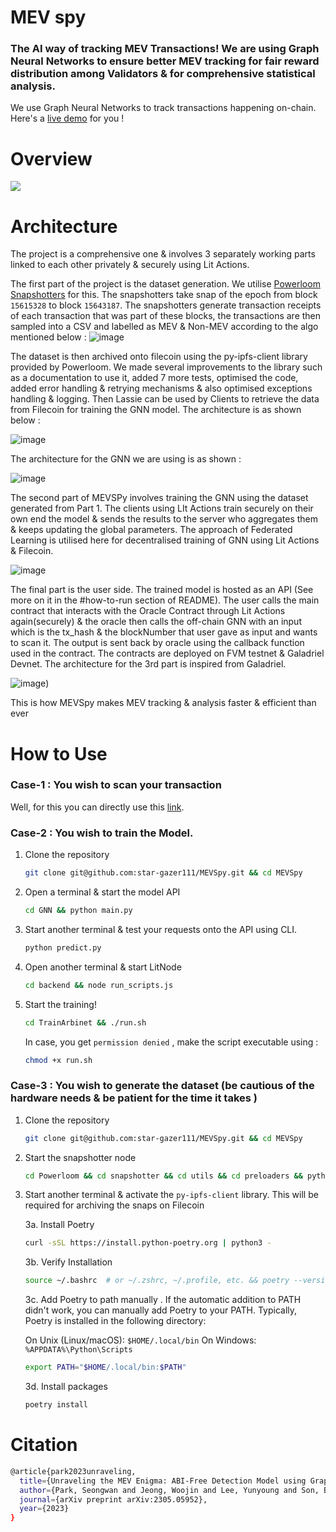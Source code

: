 # MEV spy

### The AI way of tracking MEV Transactions! We are using Graph Neural Networks to ensure better MEV tracking for fair reward distribution among Validators & for comprehensive statistical analysis.

We use Graph Neural Networks to track transactions happening on-chain. Here's a [live demo](https://mev-spy.vercel.app/) for you !

# Overview

![](https://github.com/star-gazer111/MEVSpy/blob/75f596f4795192933b11be48b779f9cea574af41/architecture/Screenshot%20from%202024-05-21%2013-10-34.png)

# Architecture

The project is a comprehensive one & involves 3 separately working parts linked to each other privately & securely using Lit Actions.

The first part of the project is the dataset generation. We utilise [Powerloom Snapshotters](https://docs.powerloom.io/docs/build-with-powerloom/snapshotter-node/introduction) for this. The snapshotters take snap of the epoch from block ```15615328``` to block ```15643187```. The snapshotters generate transaction receipts of each transaction that was part of these blocks, the transactions are then sampled into a CSV and labelled as MEV & Non-MEV according to the algo mentioned below :
![image](https://github.com/star-gazer111/MEVSpy/blob/main/architecture/Screenshot%20from%202024-05-21%2013-10-38.png)

The dataset is then archived onto filecoin using the py-ipfs-client library provided by Powerloom. We made several improvements to the library such as a documentation to use it, added 7 more tests, optimised the code, added error handling & retrying mechanisms & also optimised exceptions handling & logging. Then Lassie can be used by Clients to retrieve the data from Filecoin for training the GNN model. The architecture is as shown below :

![image](https://github.com/star-gazer111/MEVSpy/blob/34b0ae2f654952828fa04f20e6abfcdfc510a3b5/architecture/MEVSpy.drawio%20(3).png)

The architecture for the GNN we are using is as shown :

![image](https://github.com/star-gazer111/MEVSpy/blob/a5212e39cd43d18bb82e45edf067f48355cbb703/architecture/Screenshot%20from%202024-05-21%2013-10-44.png)

The second part of MEVSPy involves training the GNN using the dataset generated from Part 1. The clients using LIt Actions train securely on their own end the model & sends the results to the server who aggregates them & keeps updating the global parameters. The approach of Federated Learning is utilised here for decentralised training of GNN using Lit Actions & Filecoin.

![image](https://github.com/star-gazer111/MEVSpy/blob/9b8b87e612f1c032b72772595016ab283fb50ec6/architecture/MEVSpy.drawio%20(1).png)

The final part is the user side. The trained model is hosted as an API (See more on it in the #how-to-run section of README). The user calls the main contract that interacts with the Oracle Contract through Lit Actions again(securely) & the oracle then calls the off-chain GNN with an input which is the tx_hash & the blockNumber that user gave as input and wants to scan it. The output is sent back by oracle using the callback function used in the contract. The contracts are deployed on FVM testnet & Galadriel Devnet. The architecture for the 3rd part is inspired from Galadriel.

![image](https://github.com/star-gazer111/MEVSpy/blob/d592e567af4d29bb7034a8b479892ba73de37ad6/architecture/MEVSpy.drawio%20(2).png))

This is how MEVSpy makes MEV tracking & analysis faster & efficient than ever

# How to Use

### Case-1 : You wish to scan your transaction

Well, for this you can directly use this [link](https://mev-spy.vercel.app/).

### Case-2 : You wish to train the Model.

1. Clone the repository
   ``` bash
   git clone git@github.com:star-gazer111/MEVSpy.git && cd MEVSpy
   ```

2. Open a terminal & start the model API
   ``` bash
   cd GNN && python main.py
   ```

3. Start another terminal & test your requests onto the API using CLI.
   ``` bash
   python predict.py
   ```
4. Open another terminal & start LitNode
   ``` bash
   cd backend && node run_scripts.js
   ```
5. Start the training!
   ``` bash
   cd TrainArbinet && ./run.sh
   ```
   In case, you get ```permission denied``` , make the script executable using :
   ``` bash
   chmod +x run.sh
   ```

### Case-3 : You wish to generate the dataset (be cautious of the hardware needs & be patient for the time it takes )

1. Clone the repository
   ``` bash
   git clone git@github.com:star-gazer111/MEVSpy.git && cd MEVSpy
   ```

2. Start the snapshotter node
   ``` bash
   cd Powerloom && cd snapshotter && cd utils && cd preloaders && python preloader.py
   ```

3. Start another terminal & activate the ```py-ipfs-client``` library. This will be required for archiving the snaps on Filecoin

   3a. Install Poetry
   ``` bash
   curl -sSL https://install.python-poetry.org | python3 -
   ```

   3b. Verify Installation
   ``` bash
   source ~/.bashrc  # or ~/.zshrc, ~/.profile, etc. && poetry --version

   ```

   3c. Add Poetry to path manually . If the automatic addition to PATH didn't work, you can manually add Poetry to your PATH. Typically, Poetry is installed in the 
       following directory:

   On Unix (Linux/macOS): ```$HOME/.local/bin```
   On Windows: ```%APPDATA%\Python\Scripts```

   ``` bash
   export PATH="$HOME/.local/bin:$PATH"
   ```

   3d. Install packages
   ``` bash
   poetry install
   ```
   
   

# Citation
```bash
@article{park2023unraveling,
  title={Unraveling the MEV Enigma: ABI-Free Detection Model using Graph Neural Networks},
  author={Park, Seongwan and Jeong, Woojin and Lee, Yunyoung and Son, Bumho and Jang, Huisu and Lee, Jaewook},
  journal={arXiv preprint arXiv:2305.05952},
  year={2023}
}
```
